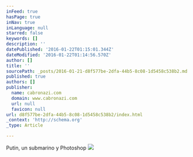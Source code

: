 ```yaml
---
inFeed: true
hasPage: true
inNav: true
inLanguage: null
starred: false
keywords: []
description: ''
datePublished: '2016-01-22T01:15:01.344Z'
dateModified: '2016-01-22T01:14:56.570Z'
author: []
title: ''
sourcePath: _posts/2016-01-21-d8f577be-2dfa-44b5-8c08-1d5458c538b2.md
published: true
authors: []
publisher:
  name: cabronazi.com
  domain: www.cabronazi.com
  url: null
  favicon: null
url: d8f577be-2dfa-44b5-8c08-1d5458c538b2/index.html
_context: 'http://schema.org'
_type: Article

---
```

Putin, un submarino y Photoshop
![](http://www.cabronazi.com/king-include/uploads/xice-7427590326.jpg)